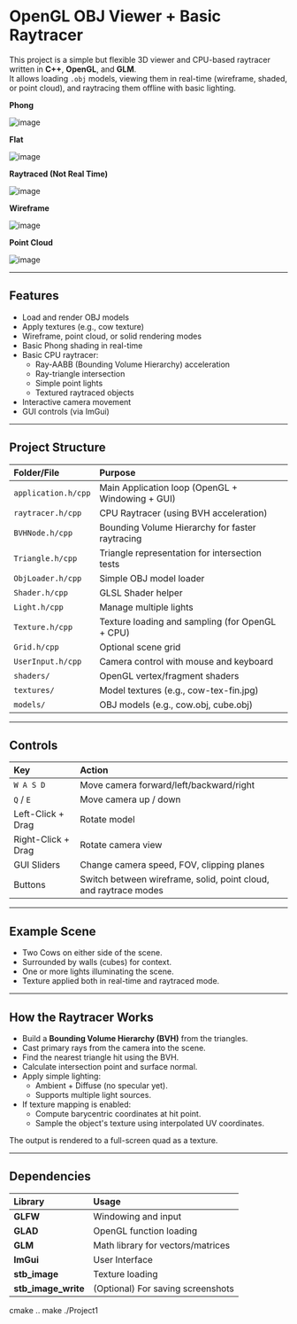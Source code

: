 # OpenGL OBJ Viewer + Basic Raytracer

This project is a simple but flexible 3D viewer and CPU-based raytracer written in **C++**, **OpenGL**, and **GLM**.  
It allows loading `.obj` models, viewing them in real-time (wireframe, shaded, or point cloud), and raytracing them offline with basic lighting.


**Phong** 

![image](https://github.com/user-attachments/assets/1ab937e4-cb85-4944-b458-3a8d4a2fdd3e)


**Flat**

![image](https://github.com/user-attachments/assets/e6bac5ab-9dde-42f5-a7c4-b591f3b8970d)


**Raytraced (Not Real Time)**

![image](https://github.com/user-attachments/assets/007f764a-b7c3-4a76-926d-adddc16be4f1)


**Wireframe**

![image](https://github.com/user-attachments/assets/72e6216c-8b49-4d11-8ef6-18a665b1514c)


**Point Cloud**

![image](https://github.com/user-attachments/assets/0765d651-f80c-47e1-8f95-9e95d194c152)

---

## Features

- Load and render OBJ models
- Apply textures (e.g., cow texture)
- Wireframe, point cloud, or solid rendering modes
- Basic Phong shading in real-time
- Basic CPU raytracer:
  - Ray-AABB (Bounding Volume Hierarchy) acceleration
  - Ray-triangle intersection
  - Simple point lights
  - Textured raytraced objects
- Interactive camera movement
- GUI controls (via ImGui)

---

## Project Structure

| Folder/File | Purpose |
|:------------|:--------|
| `application.h/cpp` | Main Application loop (OpenGL + Windowing + GUI) |
| `raytracer.h/cpp` | CPU Raytracer (using BVH acceleration) |
| `BVHNode.h/cpp` | Bounding Volume Hierarchy for faster raytracing |
| `Triangle.h/cpp` | Triangle representation for intersection tests |
| `ObjLoader.h/cpp` | Simple OBJ model loader |
| `Shader.h/cpp` | GLSL Shader helper |
| `Light.h/cpp` | Manage multiple lights |
| `Texture.h/cpp` | Texture loading and sampling (for OpenGL + CPU) |
| `Grid.h/cpp` | Optional scene grid |
| `UserInput.h/cpp` | Camera control with mouse and keyboard |
| `shaders/` | OpenGL vertex/fragment shaders |
| `textures/` | Model textures (e.g., cow-tex-fin.jpg) |
| `models/` | OBJ models (e.g., cow.obj, cube.obj) |

---

## Controls

| Key | Action |
|:----|:-------|
| `W A S D` | Move camera forward/left/backward/right |
| `Q` / `E` | Move camera up / down |
| Left-Click + Drag | Rotate model |
| Right-Click + Drag | Rotate camera view |
| GUI Sliders | Change camera speed, FOV, clipping planes |
| Buttons | Switch between wireframe, solid, point cloud, and raytrace modes |

---

## Example Scene

- Two Cows on either side of the scene.
- Surrounded by walls (cubes) for context.
- One or more lights illuminating the scene.
- Texture applied both in real-time and raytraced mode.

---

## How the Raytracer Works

- Build a **Bounding Volume Hierarchy (BVH)** from the triangles.
- Cast primary rays from the camera into the scene.
- Find the nearest triangle hit using the BVH.
- Calculate intersection point and surface normal.
- Apply simple lighting:
  - Ambient + Diffuse (no specular yet).
  - Supports multiple light sources.
- If texture mapping is enabled:
  - Compute barycentric coordinates at hit point.
  - Sample the object's texture using interpolated UV coordinates.

The output is rendered to a full-screen quad as a texture.

---

## Dependencies

| Library | Usage |
|:--------|:------|
| **GLFW** | Windowing and input |
| **GLAD** | OpenGL function loading |
| **GLM** | Math library for vectors/matrices |
| **ImGui** | User Interface |
| **stb_image** | Texture loading |
| **stb_image_write** | (Optional) For saving screenshots |
cmake ..
make
./Project1
